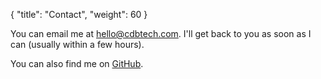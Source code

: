 {
   "title": "Contact",
   "weight": 60
}

You can email me at [hello@cdbtech.com](mailto:hello@cdbtech.com). I'll get back to you as soon as I can (usually within a few hours). 

You can also find me on [GitHub](https://github.com/cdukes).